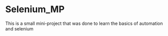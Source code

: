 # Selenium_MP
This is a small mini-project that was done to learn the basics of automation and selenium
